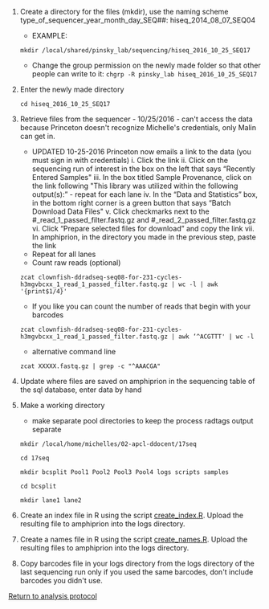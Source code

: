 
1. Create a directory for the files (mkdir), use the naming scheme type_of_sequencer_year_month_day_SEQ##: hiseq_2014_08_07_SEQ04
    - EXAMPLE: 
    
    `mkdir /local/shared/pinsky_lab/sequencing/hiseq_2016_10_25_SEQ17`
    
    - Change the group permission on the newly made folder so that other people can write to it:
    `chgrp -R pinsky_lab hiseq_2016_10_25_SEQ17`
    
2. Enter the newly made directory
    
    `cd hiseq_2016_10_25_SEQ17`
    
3. Retrieve files from the sequencer - 10/25/2016 - can't access the data because Princeton doesn't recognize Michelle's credentials, only Malin can get in.
    - UPDATED 10-25-2016 Princeton now emails a link to the data (you must sign in with credentials)
    i. Click the link
    ii. Click on the sequencing run of interest in the box on the left that says “Recently Entered Samples"
    iii. In the box titled Sample Provenance, click on the link following "This library was utilized within the following output(s):” - repeat for each lane
    iv. In the “Data and Statistics” box, in the bottom right corner is a green button that says “Batch Download Data Files"
    v. Click checkmarks next to the #_read_1_passed_filter.fastq.gz and #_read_2_passed_filter.fastq.gz
    vi. Click “Prepare selected files for download” and copy the link
    vii. In amphiprion, in the directory you made in the previous step, paste the link
    - Repeat for all lanes
    - Count raw reads (optional)
    
    `zcat clownfish-ddradseq-seq08-for-231-cycles-h3mgvbcxx_1_read_1_passed_filter.fastq.gz | wc -l | awk '{print$1/4}'`
    - If you like you can count the number of reads that begin with your barcodes
    
    `zcat clownfish-ddradseq-seq08-for-231-cycles-h3mgvbcxx_1_read_1_passed_filter.fastq.gz | awk ‘^ACGTTT' | wc -l`
    - alternative command line
    
    `zcat XXXXX.fastq.gz | grep -c "^AAACGA"`
4. Update where files are saved on amphiprion in the sequencing table of the sql database, enter data by hand
5. Make a working directory 
    - make separate pool directories to keep the process radtags output separate
    
    `mkdir /local/home/michelles/02-apcl-ddocent/17seq`
    
    
    `cd 17seq`
    
    
    `mkdir bcsplit Pool1 Pool2 Pool3 Pool4 logs scripts samples`
   
    `cd bcsplit`
    
    `mkdir lane1 lane2`
6. Create an index file in R using the script [create_index.R](https://github.com/stuartmichelle/Genetics/blob/master/code/create_index.R).  Upload the resulting file to amphiprion into the logs directory.
7. Create a names file in R using the script [create_names.R](https://github.com/stuartmichelle/Genetics/blob/master/code/create_names.R).  Upload the resulting files to amphiprion into the logs directory.
8. Copy barcodes file in your logs directory from the logs directory of the last sequencing run only if you used the same barcodes, don't include barcodes you didn't use.

[Return to analysis protocol](./hiseq_ddocent.md)
